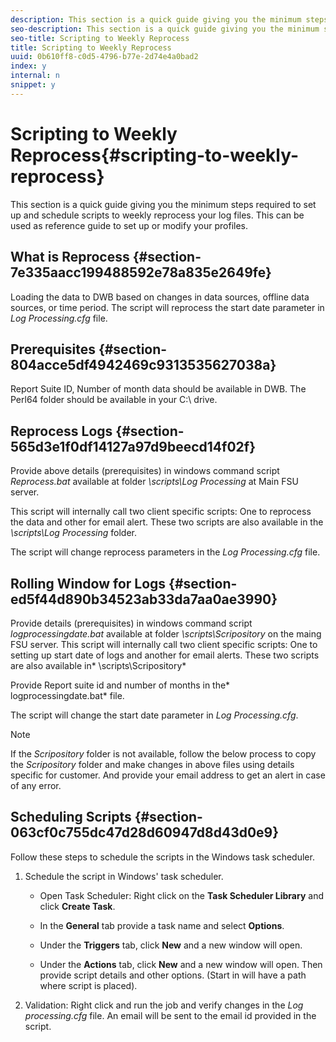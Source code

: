 ```yaml
---
description: This section is a quick guide giving you the minimum steps required to set up and schedule scripts to weekly reprocess your log files. This can be used as reference guide to set up or modify your profiles.
seo-description: This section is a quick guide giving you the minimum steps required to set up and schedule scripts to weekly reprocess your log files. This can be used as reference guide to set up or modify your profiles.
seo-title: Scripting to Weekly Reprocess
title: Scripting to Weekly Reprocess
uuid: 0b610ff8-c0d5-4796-b77e-2d74e4a0bad2
index: y
internal: n
snippet: y
---
```


# Scripting to Weekly Reprocess{#scripting-to-weekly-reprocess}

This section is a quick guide giving you the minimum steps required to set up and schedule scripts to weekly reprocess your log files. This can be used as reference guide to set up or modify your profiles.

## What is Reprocess {#section-7e335aacc199488592e78a835e2649fe}

Loading the data to DWB based on changes in data sources, offline data sources, or time period. The script will reprocess the start date parameter in *Log Processing.cfg* file.

## Prerequisites {#section-804acce5df4942469c9313535627038a}

Report Suite ID, Number of month data should be available in DWB. The Perl64 folder should be available in your C:\ drive.

## Reprocess Logs {#section-565d3e1f0df14127a97d9beecd14f02f}

Provide above details (prerequisites) in windows command script *Reprocess.bat* available at folder *\scripts\Log Processing* at Main FSU server.

This script will internally call two client specific scripts: One to reprocess the data and other for email alert. These two scripts are also available in the *\scripts\Log Processing* folder.

The script will change reprocess parameters in the *Log Processing.cfg* file.

## Rolling Window for Logs {#section-ed5f44d890b34523ab33da7aa0ae3990}

Provide details (prerequisites) in windows command script *logprocessingdate.bat* available at folder *\scripts\Scripository* on the maing FSU server. This script will internally call two client specific scripts: One to setting up start date of logs and another for email alerts. These two scripts are also available in* \scripts\Scripository*

Provide Report suite id and number of months in the* logprocessingdate.bat* file.

The script will change the start date parameter in *Log Processing.cfg*.

>[!NOTE]
>
>If the *Scripository* folder is not available, follow the below process to copy the *Scripository* folder and make changes in above files using details specific for customer. And provide your email address to get an alert in case of any error.

## Scheduling Scripts {#section-063cf0c755dc47d28d60947d8d43d0e9}

Follow these steps to schedule the scripts in the Windows task scheduler.

1. Schedule the script in Windows' task scheduler.

    * Open Task Scheduler: Right click on the **Task Scheduler Library** and click **Create Task**. 
    
    * In the **General** tab provide a task name and select **Options**. 
    
    * Under the **Triggers** tab, click **New** and a new window will open. 
    
    * Under the **Actions** tab, click **New** and a new window will open. Then provide script details and other options. (Start in will have a path where script is placed).

1. Validation: Right click and run the job and verify changes in the *Log processing.cfg* file. An email will be sent to the email id provided in the script.


